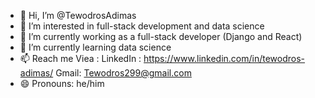 - 👋 Hi, I’m @TewodrosAdimas
- 👀 I’m interested in full-stack development and data science
- 🌱 I’m currently working as a full-stack developer (Django and React)
- 💞️ I’m currently learning data science
- 📫 Reach me Viea : LinkedIn : https://www.linkedin.com/in/tewodros-adimas/
                    Gmail: Tewodros299@gmail.com
- 😄 Pronouns: he/him


